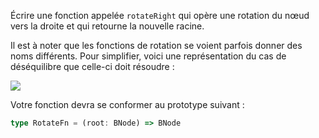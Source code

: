 Écrire une fonction appelée `rotateRight` qui opère une rotation du nœud vers la droite et qui retourne la nouvelle racine.

Il est à noter que les fonctions de rotation se voient parfois donner des noms différents. Pour simplifier, voici une représentation du cas de déséquilibre que celle-ci doit résoudre :

![](https://i.imgur.com/2F53BCZ.png)

Votre fonction devra se conformer au prototype suivant :

```typescript
type RotateFn = (root: BNode) => BNode
```